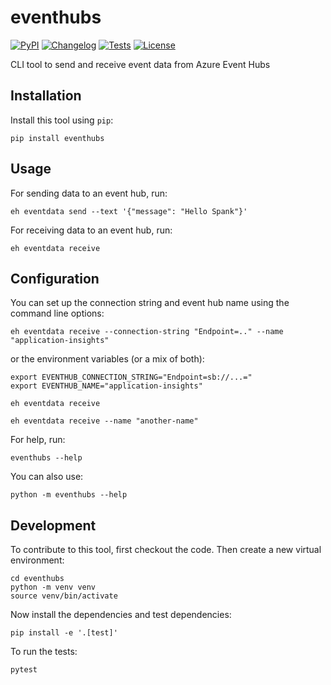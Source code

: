 # eventhubs

[![PyPI](https://img.shields.io/pypi/v/eventhubs.svg)](https://pypi.org/project/eventhubs/)
[![Changelog](https://img.shields.io/github/v/release/zmoog/eventhubs?include_prereleases&label=changelog)](https://github.com/zmoog/eventhubs/releases)
[![Tests](https://github.com/zmoog/eventhubs/workflows/Test/badge.svg)](https://github.com/zmoog/eventhubs/actions?query=workflow%3ATest)
[![License](https://img.shields.io/badge/license-Apache%202.0-blue.svg)](https://github.com/zmoog/eventhubs/blob/master/LICENSE)

CLI tool to send and receive event data from Azure Event Hubs

## Installation

Install this tool using `pip`:

    pip install eventhubs

## Usage

For sending data to an event hub, run:

    eh eventdata send --text '{"message": "Hello Spank"}'

For receiving data to an event hub, run:

    eh eventdata receive

## Configuration

You can set up the connection string and event hub name using the command line options:

    eh eventdata receive --connection-string "Endpoint=.." --name "application-insights"

or the environment variables (or a mix of both):

    export EVENTHUB_CONNECTION_STRING="Endpoint=sb://...="
    export EVENTHUB_NAME="application-insights"

    eh eventdata receive

    eh eventdata receive --name "another-name"

For help, run:

    eventhubs --help

You can also use:

    python -m eventhubs --help

## Development

To contribute to this tool, first checkout the code. Then create a new virtual environment:

    cd eventhubs
    python -m venv venv
    source venv/bin/activate

Now install the dependencies and test dependencies:

    pip install -e '.[test]'

To run the tests:

    pytest

